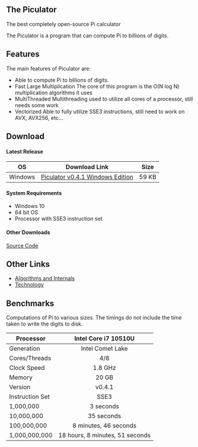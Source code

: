## The Piculator

The best completely open-source Pi calculator

The Piculator is a program that can compute Pi to billions of digits.

## Features

The main features of Piculator are:

+ Able to compute Pi to billions of digits.
+ Fast Large Multiplication  The core of this program is the O(N log N) multiplication algorithms it uses
+ MultiThreaded  Multithreading used to utilize all cores of a processor, still needs some work
+ Vectorized  Able to fully utilize SSE3 instructions, still need to work on AVX, AVX256, etc...

## Download

#### Latest Release

| OS      	| Download Link                                                                                                      	| Size  	|
|---------	|--------------------------------------------------------------------------------------------------------------------	|-------	|
| Windows 	| [Piculator v0.4.1 Windows Edition](https://github.com/vayun-mathur/Piculator/releases/download/v0.4/Piculator.exe) 	| 59 KB 	|

#### System Requirements

+ Windows 10
+ 64 bit OS
+ Processor with SSE3 instruction set

#### Other Downloads

[Source Code](https://github.com/vayun-mathur/Piculator)

## Other Links

+ [Algorithms and Internals](https://vayun-mathur.github.io/Piculator/algorithms.html)
+ [Technology](https://vayun-mathur.github.io/Piculator/technology.html)

## Benchmarks

Computations of Pi to various sizes. The timings do not include the time taken to write the digits to disk.

| Processor       	|       Intel Core i7 10510U      	|
|-----------------	|:-------------------------------:	|
| Generation      	|         Intel Comet Lake        	|
| Cores/Threads   	|               4/8               	|
| Clock Speed     	|             1.8 GHz             	|
| Memory          	|              20 GB              	|
| Version         	|              v0.4.1             	|
| Instruction Set 	|               SSE3              	|
|       1,000,000 	|            3 seconds            	|
|      10,000,000 	|            35 seconds           	|
|     100,000,000 	|      8 minutes, 46 seconds      	|
|   1,000,000,000 	| 18 hours, 8 minutes, 51 seconds 	|
